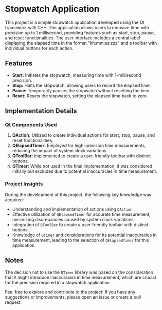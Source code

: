 # Stopwatch Application

This project is a simple stopwatch application developed using the Qt framework with C++. The application allows users to measure time with precision up to 1 millisecond, providing features such as start, stop, pause, and reset functionalities. The user interface includes a central label displaying the elapsed time in the format "hh:mm:ss:zzz" and a toolbar with individual buttons for each action.

## Features

- **Start:** Initiates the stopwatch, measuring time with 1-millisecond precision.
- **Stop:** Halts the stopwatch, allowing users to record the elapsed time.
- **Pause:** Temporarily pauses the stopwatch without resetting the time.
- **Reset:** Resets the stopwatch, setting the elapsed time back to zero.

## Implementation Details

### Qt Components Used

1. **QAction:** Utilized to create individual actions for start, stop, pause, and reset functionalities.
2. **QElapsedTimer:** Employed for high-precision time measurements, reducing the impact of system clock variations.
3. **QToolBar:** Implemented to create a user-friendly toolbar with distinct buttons.
4. **QTimer:** While not used in the final implementation, it was considered initially but excluded due to potential inaccuracies in time measurement.

### Project Insights

During the development of this project, the following key knowledge was acquired:

- Understanding and implementation of actions using `QAction`.
- Effective utilization of `QElapsedTimer` for accurate time measurement, minimizing discrepancies caused by system clock variations.
- Integration of `QToolBar` to create a user-friendly toolbar with distinct buttons.
- Knowledge of `QTimer` and considerations for its potential inaccuracies in time measurement, leading to the selection of `QElapsedTimer` for this application.

## Notes

The decision not to use the `QTimer` library was based on the consideration that it might introduce inaccuracies in time measurement, which are crucial for the precision required in a stopwatch application.

Feel free to explore and contribute to the project! If you have any suggestions or improvements, please open an issue or create a pull request.
